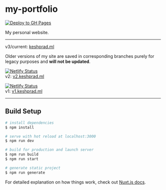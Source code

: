 # my-portfolio

[![Deploy to GH Pages](https://github.com/keshprad/my-portfolio/actions/workflows/deploy.yml/badge.svg)](https://github.com/keshprad/my-portfolio/actions/workflows/deploy.yml)

My personal website.

---

v3/current: [keshprad.ml](https://keshprad.ml/)

Older versions of my site are saved in corresponding branches purely for legacy purposes and **will not be updated**.

[![Netlify Status](https://api.netlify.com/api/v1/badges/9e2b6ce8-0d29-42fc-b9d2-58058f3a4012/deploy-status)](https://app.netlify.com/sites/v2-keshprad/deploys)  
v2: [v2.keshprad.ml](https://v2.keshprad.ml/)  

[![Netlify Status](https://api.netlify.com/api/v1/badges/ff73737a-1439-4d11-bd59-9c1885cd48a5/deploy-status)](https://app.netlify.com/sites/v1-keshprad/deploys)  
v1: [v1.keshprad.ml](https://v1.keshprad.ml/)  

---

## Build Setup

```bash
# install dependencies
$ npm install

# serve with hot reload at localhost:3000
$ npm run dev

# build for production and launch server
$ npm run build
$ npm run start

# generate static project
$ npm run generate
```

For detailed explanation on how things work, check out [Nuxt.js docs](https://nuxtjs.org).
